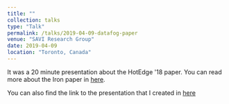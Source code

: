 ```yaml
---
title: ""
collection: talks
type: "Talk"
permalink: /talks/2019-04-09-datafog-paper
venue: "SAVI Research Group"
date: 2019-04-09
location: "Toronto, Canada"
---
```


It was a 20 minute presentation about the HotEdge '18 paper.
You can read more about the Iron paper in [here](https://www.usenix.org/conference/hotedge18/presentation/gupta).

You can also find the link to the presentation that I created in [here](https://docs.google.com/presentation/d/1vPcH5-o8ebPpS9_mRztJ70SGEmJLEfaC3xbdcDBPwbA/edit)

